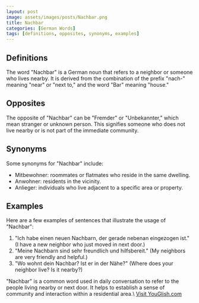 ```yaml
---
layout: post
image: assets/images/posts/Nachbar.png
title: Nachbar
categories: [German Words]
tags: [definitions, opposites, synonyms, examples]
---
```


## Definitions

The word "Nachbar" is a German noun that refers to a neighbor or someone who lives nearby. It is derived from the combination of the prefix "nach-" meaning "near" or "next to," and the word "Bar" meaning "house."

## Opposites

The opposite of "Nachbar" can be "Fremder" or "Unbekannter," which mean stranger or unknown person. This signifies someone who does not live nearby or is not part of the immediate community.

## Synonyms

Some synonyms for "Nachbar" include:

- Mitbewohner: roommates or flatmates who reside in the same dwelling.
- Anwohner: residents in the vicinity.
- Anlieger: individuals who live adjacent to a specific area or property.

## Examples

Here are a few examples of sentences that illustrate the usage of "Nachbar":

1. "Ich habe einen neuen Nachbarn, der gerade nebenan eingezogen ist." (I have a new neighbor who just moved in next door.)
2. "Meine Nachbarn sind sehr freundlich und hilfsbereit." (My neighbors are very friendly and helpful.)
3. "Wo wohnt dein Nachbar? Ist er in der Nähe?" (Where does your neighbor live? Is it nearby?)

"Nachbar" is a common word used in daily conversation to refer to the people living nearby or next door. It helps to establish a sense of community and interaction within a residential area.\ <a id="yg-widget-0" class="youglish-widget" data-query="Nachbar" data-lang="german" data-components="8412" data-auto-start="0" data-bkg-color="theme_light" data-title="How%20to%20pronounce%20Nachbar%20in%20German"  rel="nofollow" href="https://youglish.com">Visit YouGlish.com</a><script async src="https://youglish.com/public/emb/widget.js" charset="utf-8"></script>